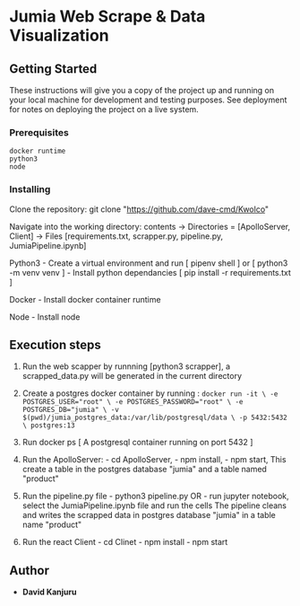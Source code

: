 # Jumia Web Scrape & Data Visualization

## Getting Started

These instructions will give you a copy of the project up and running on
your local machine for development and testing purposes. See deployment
for notes on deploying the project on a live system.

### Prerequisites

    docker runtime
    python3
    node

### Installing

Clone the repository:
git clone "https://github.com/dave-cmd/Kwolco"

Navigate into the working directory:
contents -> Directories = [ApolloServer, Client]
-> Files [requirements.txt, scrapper.py, pipeline.py, JumiaPipeline.ipynb]

Python3 - Create a virtual environment and run [ pipenv shell ] or [ python3 -m venv venv ] - Install python dependancies [ pip install -r requirements.txt ]

Docker - Install docker container runtime

Node - Install node

## Execution steps

1. Run the web scapper by runnning [python3 scrapper], a scrapped_data.py will be generated in the current directory

2. Create a postgres docker container by running :
   `docker run -it \
        -e POSTGRES_USER="root" \
        -e POSTGRES_PASSWORD="root" \
        -e POSTGRES_DB="jumia" \
        -v $(pwd)/jumia_postgres_data:/var/lib/postgresql/data \
        -p 5432:5432 \
        postgres:13
    `
3. Run docker ps [ A postgresql container running on port 5432 ]

4. Run the ApolloServer: - cd ApolloServer, - npm install, - npm start,
   This create a table in the postgres database "jumia" and a table named "product"

5. Run the pipeline.py file - python3 pipeline.py
   OR - run jupyter notebook, select the JumiaPipeline.ipynb file and run the cells
   The pipeline cleans and writes the scrapped data in postgres database "jumia" in a table name "product"

6. Run the react Client - cd Clinet - npm install - npm start

## Author

- **David Kanjuru**

